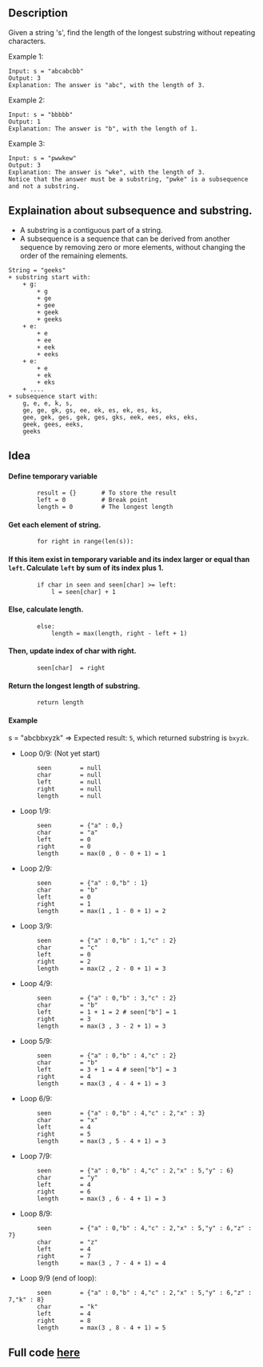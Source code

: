 ## Description
Given a string 's', find the length of the longest 
substring
 without repeating characters.

Example 1:
```
Input: s = "abcabcbb"
Output: 3
Explanation: The answer is "abc", with the length of 3.
```

Example 2:
```
Input: s = "bbbbb"
Output: 1
Explanation: The answer is "b", with the length of 1.
```

Example 3:
```
Input: s = "pwwkew"
Output: 3
Explanation: The answer is "wke", with the length of 3.
Notice that the answer must be a substring, "pwke" is a subsequence and not a substring.
```
## Explaination about subsequence and substring.
+ A substring is a contiguous part of a string.
+ A subsequence is a sequence that can be derived from another sequence by removing zero or more elements, without changing the order of the remaining elements.
```
String = "geeks"
+ substring start with:
    + g: 
        + g
        + ge
        + gee
        + geek
        + geeks
    + e:
        + e
        + ee
        + eek
        + eeks
    + e:
        + e
        + ek
        + eks
    + ....
+ subsequence start with:
    g, e, e, k, s,
    ge, ge, gk, gs, ee, ek, es, ek, es, ks,
    gee, gek, ges, gek, ges, gks, eek, ees, eks, eks,
    geek, gees, eeks,
    geeks
```

## Idea

#### Define temporary variable
```
        result = {}       # To store the result
        left = 0          # Break point
        length = 0        # The longest length
```
#### Get each element of string.
```
        for right in range(len(s)):
``` 

#### If this item exist in temporary variable and its index larger or equal than ``left``. Calculate ``left`` by sum of its index plus 1.
```
        if char in seen and seen[char] >= left:
            l = seen[char] + 1
```

#### Else, calculate length.
```
        else:
            length = max(length, right - left + 1)
```

#### Then, update index of char with right.
```
        seen[char]  = right
```
#### Return the longest length of substring.
```
        return length
```

#### Example
s = "abcbbxyzk" => Expected result: ``5``, which returned substring is ``bxyzk``.
+ Loop 0/9: (Not yet start)
```
        seen        = null
        char        = null
        left        = null
        right       = null   
        length      = null
```
+ Loop 1/9: 
```
        seen        = {"a" : 0,}
        char        = "a"
        left        = 0
        right       = 0  
        length      = max(0 , 0 - 0 + 1) = 1
```
+ Loop 2/9: 
```
        seen        = {"a" : 0,"b" : 1}
        char        = "b"
        left        = 0
        right       = 1  
        length      = max(1 , 1 - 0 + 1) = 2
```
+ Loop 3/9: 
```
        seen        = {"a" : 0,"b" : 1,"c" : 2}
        char        = "c"
        left        = 0
        right       = 2  
        length      = max(2 , 2 - 0 + 1) = 3
```
+ Loop 4/9: 
```
        seen        = {"a" : 0,"b" : 3,"c" : 2}
        char        = "b"
        left        = 1 + 1 = 2 # seen["b"] = 1
        right       = 3  
        length      = max(3 , 3 - 2 + 1) = 3
```
+ Loop 5/9: 
```
        seen        = {"a" : 0,"b" : 4,"c" : 2}
        char        = "b"
        left        = 3 + 1 = 4 # seen["b"] = 3
        right       = 4  
        length      = max(3 , 4 - 4 + 1) = 3   
```
+ Loop 6/9: 
```
        seen        = {"a" : 0,"b" : 4,"c" : 2,"x" : 3}
        char        = "x"
        left        = 4
        right       = 5  
        length      = max(3 , 5 - 4 + 1) = 3          
```
+ Loop 7/9: 
```
        seen        = {"a" : 0,"b" : 4,"c" : 2,"x" : 5,"y" : 6}
        char        = "y"
        left        = 4
        right       = 6  
        length      = max(3 , 6 - 4 + 1) = 3            
```
+ Loop 8/9: 
```
        seen        = {"a" : 0,"b" : 4,"c" : 2,"x" : 5,"y" : 6,"z" : 7}
        char        = "z"
        left        = 4
        right       = 7  
        length      = max(3 , 7 - 4 + 1) = 4      
```
+ Loop 9/9 (end of loop): 
```
        seen        = {"a" : 0,"b" : 4,"c" : 2,"x" : 5,"y" : 6,"z" : 7,"k" : 8}
        char        = "k"
        left        = 4
        right       = 8  
        length      = max(3 , 8 - 4 + 1) = 5  
```

## Full code [here](./LongestSubstringWithoutRepeatingCharacters.py)